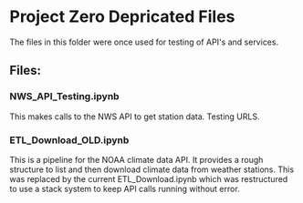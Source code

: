 # Project Zero Depricated Files

The files in this folder were once used for testing of API's and services.

## Files:

### NWS_API_Testing.ipynb

This makes calls to the NWS API to get station data. Testing URLS.

### ETL_Download_OLD.ipynb

This is a pipeline for the NOAA climate data API. It provides a rough structure to list and then download climate data from weather stations. This was replaced by the current ETL_Download.ipynb which was restructured to use a stack system to keep API calls running without error.